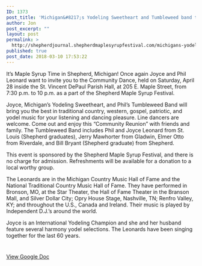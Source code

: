 ```yaml
---
ID: 1373
post_title: 'Michigan&#8217;s Yodeling Sweetheart and Tumbleweed band to perform during SMSF Community Dance April 28'
author: Jon
post_excerpt: ""
layout: post
permalink: >
  http://shepherdjournal.shepherdmaplesyrupfestival.com/michigans-yodeling-sweetheart-and-tumbleweed-band-to-perform-during-smsf-community-dance-april-28
published: true
post_date: 2018-03-10 17:53:22
---
```

It’s Maple Syrup Time in Shepherd, Michigan! Once again Joyce and Phil Leonard want to invite you to the Community Dance, held on Saturday, April 28 inside the St. Vincent DePaul Parish Hall, at 205 E. Maple Street, from 7:30 p.m. to 10 p.m. as a part of the Shepherd Maple Syrup Festival.

Joyce, Michigan’s Yodeling Sweetheart, and Phil’s Tumbleweed Band will bring you the best in traditional country, western, gospel, patriotic, and yodel music for your listening and dancing pleasure. Line dancers are welcome. Come out and enjoy this “Community Reunion” with friends and family. The Tumbleweed Band includes Phil and Joyce Leonard from St. Louis (Shepherd graduates), Jerry Mawhorter from Gladwin, Elmer Otto from Riverdale, and Bill Bryant (Shepherd graduate) from Shepherd.<!--more-->

This event is sponsored by the Shepherd Maple Syrup Festival, and there is no charge for admission. Refreshments will be available for a donation to a local worthy group.

The Leonards are in the Michigan Country Music Hall of Fame and the National Traditional Country Music Hall of Fame. They have performed in Bronson, MO, at the Star Theater, the Hall of Fame Theater in the Branson Mall, and Silver Dollar City; Opry House Stage, Nashville, TN; Renfro Valley, KY; and throughout the U.S., Canada and Ireland. Their music is played by Independent D.J.’s around the world.

Joyce is an International Yodeling Champion and she and her husband feature several harmony yodel selections. The Leonards have been singing together for the last 60 years.

#

<a href="https://docs.google.com/document/d/1cd_OqTaT7Xrmyg1qpweKy4A2QYBGUFk4kQmIytPsptI/edit?usp=sharing">View Google Doc</a>